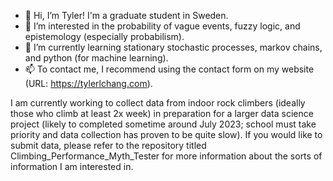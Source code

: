 - 👋 Hi, I’m Tyler! I'm a graduate student in Sweden.
- 👀 I’m interested in the probability of vague events, fuzzy logic, and epistemology (especially probabilism).
- 🌱 I’m currently learning stationary stochastic processes, markov chains, and python (for machine learning).
- 📫 To contact me, I recommend using the contact form on my website (URL: https://tylerlchang.com). 

I am currently working to collect data from indoor rock climbers (ideally those who climb at least 2x week) in preparation for a larger data science 
project (likely to completed sometime around July 2023; school must take priority and data collection has proven to be quite slow). If you would like to 
submit data, please refer to the repository titled Climbing_Performance_Myth_Tester for more information about the sorts of information I am interested in.

